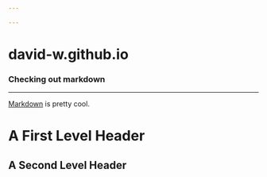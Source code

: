 ```yaml
---

---
```


# david-w.github.io

### Checking out markdown
***
[Markdown][md] is pretty cool.

[md]: http://daringfireball.net/projects/markdown/

A First Level Header
====================

A Second Level Header
---------------------
